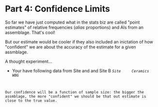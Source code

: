 # Part 4: Confidence Limits
So far we have just computed what in the stats biz are called "point estimates" of relative frequencies (*alias* proportions) and AIs from an assemblage. That's cool!

But our estimate would be cooler if they also included an inictation of how "confident" we are about the accuracy of the estimate for a given assmblage. 

A thought experiment...
- Your have  following data from Site and and Site B
*```Site     Ceramics  WBG```*
```Site A    
 

Our confidence will be a function of sample size: the bigger the assmblage, the more "confident" we should be that out estimate is close to the true value.   



